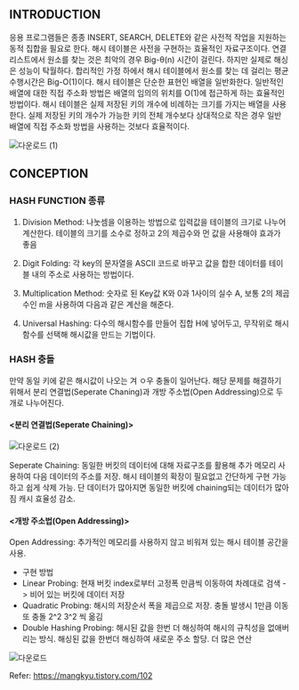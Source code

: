 ## INTRODUCTION
    
    
응용 프로그램들은 종종 INSERT, SEARCH, DELETE와 같은 사전적 작업을 지원하는 동적 집합을 필요로 한다.
해시 테이블은 사전을 구현하는 효율적인 자료구조이다. 
연결리스트에서 원소를 찾는 것은 최악의 경우 Big-θ(n) 시간이 걸린다. 
하지만 실제로 해싱은 성능이 탁월하다. 합리적인 가정 하에서 해시 테이블에서 원소를 찾는 데 걸리는 평균 수행시간은 Big-O(1)이다. 
해시 테이블은 단순한 표현인 배열을 일반화한다. 일반적인 배열에 대한 직접 주소화 방법은 배열의 임의의 위치를 O(1)에 접근하게 하는 효율적인 방법이다. 
해시 테이블은 실제 저장된 키의 개수에 비례하는 크기를 가지는 배열을 사용한다. 
실제 저장된 키의 개수가 가능한 키의 전체 개수보다 상대적으로 작은 경우 일반 배열에 직접 주소화 방법을 사용하는 것보다 효율적이다. 

![다운로드 (1)](https://user-images.githubusercontent.com/71515744/178233757-ebc46fe9-963b-4fda-8d1d-2a118e700fc5.png)
    
    
## CONCEPTION


### HASH FUNCTION 종류
    
    
1. Division Method: 나눗셈을 이용하는 방법으로 입력값을 테이블의 크기로 나누어 계산한다. 
테이블의 크기를 소수로 정하고 2의 제곱수와 먼 값을 사용해야 효과가 좋음
      
2. Digit Folding: 각 key의 문자열을 ASCII 코드로 바꾸고 값을 합한 데이터를 테이블 내의 주소로 사용하는 방법이다.
    
3. Multiplication Method: 숫자로 된 Key값 K와 0과 1사이의 실수 A, 보통 2의 제곱수인 m을 사용하여 다음과 같은 계산을 해준다.
        
4. Universal Hashing: 다수의 해시함수를 만들어 집합 H에 넣어두고, 무작위로 해시함수를 선택해 해시값을 만드는 기법이다.
    
    
### HASH 충돌
    
만약 동일 키에 같은 해시값이 나오는 겨 ㅇ우 충돌이 일어난다. 해당 문제를 해결하기 위해서 분리 연결법(Seperate Chaning)과 개방 주소법(Open Addressing)으로 
두개로 나누어진다. 
    
    
#### <분리 연결법(Seperate Chaining)>
    
![다운로드 (2)](https://user-images.githubusercontent.com/71515744/178233858-888faf5d-cd04-462d-b67b-2e29b707080a.png)
    
Seperate Chaining: 동일한 버킷의 데이터에 대해 자료구조를 활용해 추가 메모리 사용하여 다음 데이터의 주소를 저장.
해시 테이블의 확장이 필요없고 간단하게 구현 가능하고 쉽게 삭제 가능. 단 데이터가 많아지면 동일한 버킷에 chaining되는 데이터가 많아짐
캐시 효율성 감소.
    
    
#### <개방 주소법(Open Addressing)>
    
    
Open Addressing: 추가적인 메모리를 사용하지 않고 비워져 있는 해시 테이블 공간을 사용.
    
* 구현 방법   
* Linear Probing: 현재 버킷 index로부터 고정폭 만큼씩 이동하여 차례대로 검색 -> 비어 있는 버킷에 데이터 저장
* Quadratic Probing: 해시의 저장순서 폭을 제곱으로 저장. 충돌 발생시 1만큼 이동 또 충돌 2^2 3^2 씩 옮김
* Double Hashing Probing: 해시된 값을 한번 더 해싱하여 해시의 규칙성을 없애버리는 방식. 해싱된 값을 한번더 해싱하여 새로운 주소 할당. 더 많은 연산 
    
![다운로드](https://user-images.githubusercontent.com/71515744/178233864-435c0d81-07e5-4cd4-90e2-7c6c241256a1.png)
    
    
    
    
    
    
    
Refer: https://mangkyu.tistory.com/102
